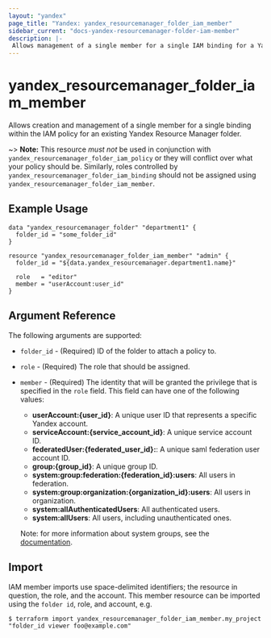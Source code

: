 ```yaml
---
layout: "yandex"
page_title: "Yandex: yandex_resourcemanager_folder_iam_member"
sidebar_current: "docs-yandex-resourcemanager-folder-iam-member"
description: |-
 Allows management of a single member for a single IAM binding for a Yandex Resource Manager folder.
---
```


# yandex\_resourcemanager\_folder\_iam\_member

Allows creation and management of a single member for a single binding within
the IAM policy for an existing Yandex Resource Manager folder.

~> **Note:** This resource _must not_ be used in conjunction with
   `yandex_resourcemanager_folder_iam_policy` or they will conflict over what your policy should be. Similarly, roles controlled by `yandex_resourcemanager_folder_iam_binding`
   should not be assigned using `yandex_resourcemanager_folder_iam_member`.

## Example Usage

```hcl
data "yandex_resourcemanager_folder" "department1" {
  folder_id = "some_folder_id"
}

resource "yandex_resourcemanager_folder_iam_member" "admin" {
  folder_id = "${data.yandex_resourcemanager.department1.name}"

  role   = "editor"
  member = "userAccount:user_id"
}
```

## Argument Reference

The following arguments are supported:

* `folder_id` - (Required) ID of the folder to attach a policy to.

* `role` - (Required) The role that should be assigned.

* `member` - (Required) The identity that will be granted the privilege that is specified in the `role` field.
  This field can have one of the following values:
  * **userAccount:{user_id}**: A unique user ID that represents a specific Yandex account.
  * **serviceAccount:{service_account_id}**: A unique service account ID.
  * **federatedUser:{federated_user_id}:**: A unique saml federation user account ID.
  * **group:{group_id}**: A unique group ID.
  * **system:group:federation:{federation_id}:users**: All users in federation.
  * **system:group:organization:{organization_id}:users**: All users in organization.
  * **system:allAuthenticatedUsers**: All authenticated users. 
  * **system:allUsers**: All users, including unauthenticated ones.

  Note: for more information about system groups, see the [documentation](https://cloud.yandex.com/docs/iam/concepts/access-control/system-group).

## Import

IAM member imports use space-delimited identifiers; the resource in question, the role, and the account.
This member resource can be imported using the `folder id`, role, and account, e.g.

```
$ terraform import yandex_resourcemanager_folder_iam_member.my_project "folder_id viewer foo@example.com"
```
